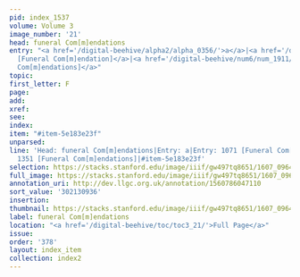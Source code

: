 ```yaml
---
pid: index_1537
volume: Volume 3
image_number: '21'
head: funeral Com[m]endations
entry: "<a href='/digital-beehive/alpha2/alpha_0356/'>a</a>|<a href='/digital-beehive/num5/num_1443/'>1071
  [Funeral Com[m]endation]</a>|<a href='/digital-beehive/num6/num_1911/'>1351 [Funeral
  Com[m]endations]</a>"
topic:
first_letter: F
page:
add:
xref:
see:
index:
item: "#item-5e183e23f"
unparsed:
line: 'Head: funeral Com[m]endations|Entry: a|Entry: 1071 [Funeral Com[m]endation]|Entry:
  1351 [Funeral Com[m]endations]|#item-5e183e23f'
selection: https://stacks.stanford.edu/image/iiif/gw497tq8651/1607_0964/1567,936,792,165/full/0/default.jpg
full_image: https://stacks.stanford.edu/image/iiif/gw497tq8651/1607_0964/full/full/0/default.jpg
annotation_uri: http://dev.llgc.org.uk/annotation/1560786047110
sort_value: '302130936'
insertion:
thumbnail: https://stacks.stanford.edu/image/iiif/gw497tq8651/1607_0964/1567,936,792,165/150,/0/default.jpg
label: funeral Com[m]endations
location: "<a href='/digital-beehive/toc/toc3_21/'>Full Page</a>"
issue:
order: '378'
layout: index_item
collection: index2
---
```

